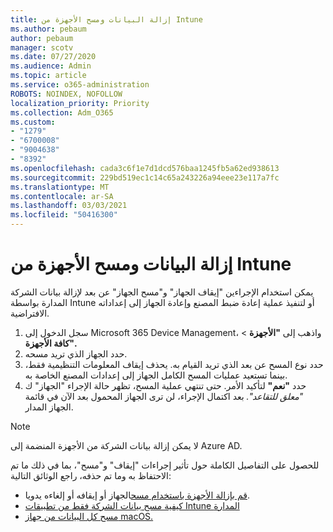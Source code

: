 ```yaml
---
title: إزالة البيانات ومسح الأجهزة من Intune
ms.author: pebaum
author: pebaum
manager: scotv
ms.date: 07/27/2020
ms.audience: Admin
ms.topic: article
ms.service: o365-administration
ROBOTS: NOINDEX, NOFOLLOW
localization_priority: Priority
ms.collection: Adm_O365
ms.custom:
- "1279"
- "6700008"
- "9004638"
- "8392"
ms.openlocfilehash: cada3c6f1e7d1dcd576baa1245fb5a62ed938613
ms.sourcegitcommit: 229bd519ec1c14c65a243226a94eee23e117a7fc
ms.translationtype: MT
ms.contentlocale: ar-SA
ms.lasthandoff: 03/03/2021
ms.locfileid: "50416300"
---
```

# <a name="removing-data-and-wiping-devices-from-intune"></a>إزالة البيانات ومسح الأجهزة من Intune

يمكن استخدام الإجراءين "إيقاف الجهاز" و"مسح الجهاز" عن بعد لإزالة بيانات الشركة المدارة بواسطة Intune أو لتنفيذ عملية إعادة ضبط المصنع وإعادة الجهاز إلى إعداداته الافتراضية.

1. سجل الدخول إلى Microsoft 365 Device Management، واذهب إلى **"الأجهزة**  >  **كافة الأجهزة".**
2. حدد الجهاز الذي تريد مسحه.
3. حدد نوع المسح عن بعد الذي تريد القيام به. يحذف إيقاف المعلومات التنظيمية فقط، بينما تستعيد عمليات المسح الكامل الجهاز إلى إعدادات المصنع الخاصة به.
4. حدد **"نعم"** لتأكيد الأمر. حتى تنتهي عملية المسح، تظهر حالة الإجراء "الجهاز" ك *"معلق للتقاعد".*
    بعد اكتمال الإجراء، لن ترى الجهاز المحمول بعد الآن في قائمة الجهاز المدار.

> [!NOTE]
> لا يمكن إزالة بيانات الشركة من الأجهزة المنضمة إلى Azure AD. 

للحصول على التفاصيل الكاملة حول تأثير إجراءات "إيقاف" و"مسح"، بما في ذلك ما تم الاحتفاظ به وما تم حذفه، راجع الوثائق التالية:

- [قم بإزالة الأجهزة باستخدام مسح](https://docs.microsoft.com/mem/intune/remote-actions/devices-wipe)الجهاز أو إيقافه أو إلغاءه يدويا.
- [كيفية مسح بيانات الشركة فقط من تطبيقات Intune المدارة](https://docs.microsoft.com/mem/intune/apps/apps-selective-wipe)
- [مسح كل البيانات من جهاز macOS.](https://docs.microsoft.com/mem/intune/remote-actions/device-erase)